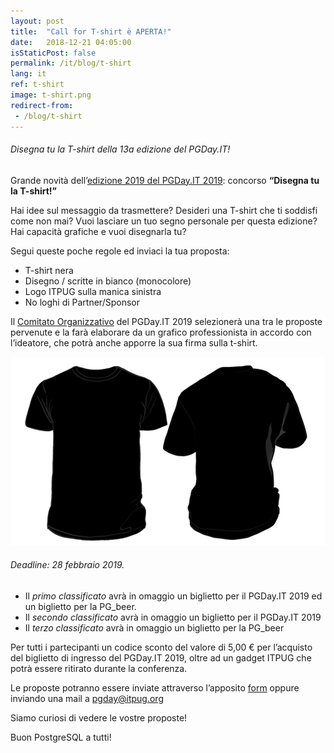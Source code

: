 ```yaml
---
layout: post
title:  "Call for T-shirt è APERTA!"
date:   2018-12-21 04:05:00
isStaticPost: false
permalink: /it/blog/t-shirt
lang: it
ref: t-shirt
image: t-shirt.png
redirect-from:
 - /blog/t-shirt
---
```


###### Disegna tu la T-shirt della 13a edizione del PGDay.IT!

Grande novità dell’[edizione 2019 del PGDay.IT 2019](https://2019.pgday.it/it/): concorso **“Disegna tu la T-shirt!”**

Hai idee sul messaggio da trasmettere? Desideri una T-shirt che ti soddisfi come non mai? Vuoi lasciare un tuo segno personale per questa edizione? Hai capacità grafiche e vuoi disegnarla tu?

Segui queste poche regole ed inviaci la tua proposta:

* T-shirt nera
* Disegno / scritte in bianco (monocolore)
* Logo ITPUG sulla manica sinistra
* No loghi di Partner/Sponsor

Il [Comitato Organizzativo](https://2019.pgday.it/it/team/) del PGDay.IT 2019 selezionerà una tra le proposte pervenute e la farà elaborare da un grafico professionista in accordo con l’ideatore, che potrà anche apporre la sua firma sulla t-shirt.

![testo alt](/img/posts/t-shirt-base.jpg "Base T-shirt")

###### Deadline: 28 febbraio 2019.

* Il _primo classificato_ avrà in omaggio un biglietto per il PGDay.IT 2019 ed un biglietto per la PG_beer.
* Il _secondo classificato_ avrà in omaggio un biglietto per il PGDay.IT 2019
* Il _terzo classificato_ avrà in omaggio un biglietto per la PG_beer

Per tutti i partecipanti un codice sconto del valore di 5,00 € per l’acquisto del biglietto di ingresso del PGDay.IT 2019, oltre ad un gadget ITPUG che potrà essere ritirato durante la conferenza.

Le proposte potranno essere inviate attraverso l’apposito [form](https://docs.google.com/forms/d/e/1FAIpQLSfuhZTqZi_AMT8azR3DXu4nVtTaPt6pjlhRxMgHb76ZT_YW3A/viewform) oppure inviando una mail a [pgday@itpug.org](mailto:pgday@itpug.org)

Siamo curiosi di vedere le vostre proposte!

Buon PostgreSQL a tutti!
